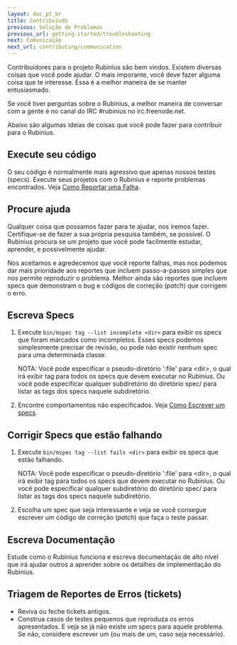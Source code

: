 ```yaml
---
layout: doc_pt_br
title: Contribuindo
previous: Solução de Problemas
previous_url: getting-started/troubleshooting
next: Comunicação
next_url: contributing/communication
---
```


Contribuidores para o projeto Rubinius são bem vindos. Existem diversas coisas que
você pode ajudar. O mais imporante, você deve fazer alguma coisa que te interesse. Essa
é a melhor maneira de se manter entusiasmado.

Se você tiver perguntas sobre o Rubinius, a melhor maneira de conversar com a gente é
no canal do IRC #rubinius no irc.freenode.net.

Abaixo são algumas ideias de coisas que você pode fazer para contribuir para o
Rubinius.


## Execute seu código

O seu código é normalmente mais agressivo que apenas nossos testes (specs). Execute
seus projetos com o Rubinius e reporte problemas encontrados. Veja [Como Reportar uma
Falha](/doc/pt-br/how-to/write-a-ticket).


## Procure ajuda

Qualquer coisa que possamos fazer para te ajudar, nos iremos fazer. Certifique-se de
fazer a sua própria pesquisa também, se possível. O Rubinius procura se um projeto que
você pode facilmente estudar, aprender, e possivelmente ajudar.

Nos aceitamos e agredecemos que você reporte falhas, mas nos podemos dar mais
prioridade aos reportes que incluem passo-a-passos simples que nos permite reproduzir
o problema. Melhor ainda são reportes que incluem specs que demonstram o bug e
códigos de correção (_patch_) que corrigem o erro.


## Escreva Specs

  1. Execute `bin/mspec tag --list incomplete <dir>` para exibir os specs que foram
     marcados como incompletos. Esses specs podemos simplesmente precisar de revisão,
     ou pode não existir nenhum spec para uma determinada classe.

     NOTA: Você pode especificar o pseudo-diretório ':file' para \<dir\>, o qual irá
     exibir tag para todos os specs que devem executar no Rubinius. Ou você pode
     especificar qualquer subdiretório do diretório spec/ para listar as tags dos specs
     naquele subdiretório.

  2. Encontre comportamentos não especificados. Veja [Como Escrever um specs](/doc/pt-br/how-to/write-a-spec).


## Corrigir Specs que estão falhando

  1. Execute `bin/mspec tag --list fails <dir>` para exibir os specs que estão
  	 falhando.

     NOTA: Você pode especificar o pseudo-diretório ':file' para \<dir\>, o qual irá
     exibir tag para todos os specs que devem executar no Rubinius. Ou você pode
     especificar qualquer subdiretório do diretório spec/ para listar as tags dos specs
     naquele subdiretório.

  2. Escolha um spec que seja interessante e veja se você consegue escrever um código
     de correção (_patch_) que faça o teste passar.


## Escreva Documentação

Estude como o Rubinius funciona e escreva documentação de alto nível que irá ajudar
outros a aprender sobre os detalhes de implementação do Rubinius.


## Triagem de Reportes de Erros (tickets)

  * Reviva ou feche tickets antigos.
  * Construa casos de testes pequenos que reproduza os erros apresentados. E veja se
  	já não existe um specs para aquele problema. Se não, considere escrever um (ou
  	mais de um, caso seja necessário).
